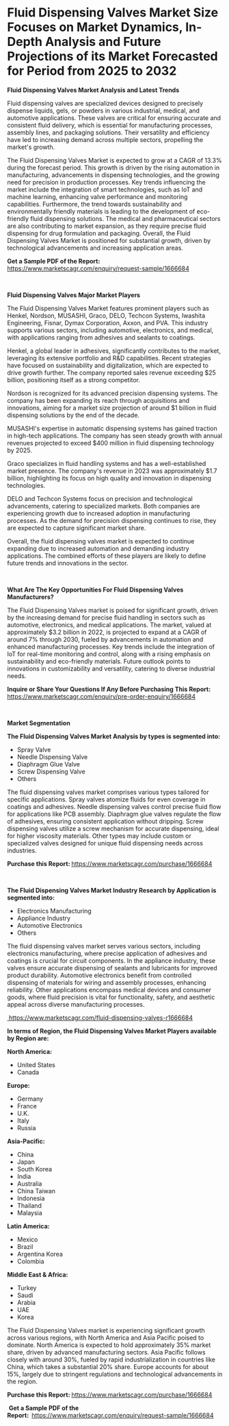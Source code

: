 <p><h1>Fluid Dispensing Valves Market Size Focuses on Market Dynamics, In-Depth Analysis and Future Projections of its Market Forecasted for Period from 2025 to 2032</h1></p><p><strong>Fluid Dispensing Valves Market Analysis and Latest Trends</strong></p>
<p><p>Fluid dispensing valves are specialized devices designed to precisely dispense liquids, gels, or powders in various industrial, medical, and automotive applications. These valves are critical for ensuring accurate and consistent fluid delivery, which is essential for manufacturing processes, assembly lines, and packaging solutions. Their versatility and efficiency have led to increasing demand across multiple sectors, propelling the market's growth.</p><p>The Fluid Dispensing Valves Market is expected to grow at a CAGR of 13.3% during the forecast period. This growth is driven by the rising automation in manufacturing, advancements in dispensing technologies, and the growing need for precision in production processes. Key trends influencing the market include the integration of smart technologies, such as IoT and machine learning, enhancing valve performance and monitoring capabilities. Furthermore, the trend towards sustainability and environmentally friendly materials is leading to the development of eco-friendly fluid dispensing solutions. The medical and pharmaceutical sectors are also contributing to market expansion, as they require precise fluid dispensing for drug formulation and packaging. Overall, the Fluid Dispensing Valves Market is positioned for substantial growth, driven by technological advancements and increasing application areas.</p></p>
<p><strong>Get a Sample PDF of the Report:&nbsp;</strong> <a href="https://www.marketscagr.com/enquiry/request-sample/1666684?utm_campaign=2206&utm_medium=2&utm_source=Github&utm_content=ia&utm_term=16042025&utm_id=fluid-dispensing-valves">https://www.marketscagr.com/enquiry/request-sample/1666684</a></p>
<p>&nbsp;</p>
<p><strong>Fluid Dispensing Valves Major Market Players</strong></p>
<p><p>The Fluid Dispensing Valves Market features prominent players such as Henkel, Nordson, MUSASHI, Graco, DELO, Techcon Systems, Iwashita Engineering, Fisnar, Dymax Corporation, Axxon, and PVA. This industry supports various sectors, including automotive, electronics, and medical, with applications ranging from adhesives and sealants to coatings.</p><p>Henkel, a global leader in adhesives, significantly contributes to the market, leveraging its extensive portfolio and R&D capabilities. Recent strategies have focused on sustainability and digitalization, which are expected to drive growth further. The company reported sales revenue exceeding $25 billion, positioning itself as a strong competitor.</p><p>Nordson is recognized for its advanced precision dispensing systems. The company has been expanding its reach through acquisitions and innovations, aiming for a market size projection of around $1 billion in fluid dispensing solutions by the end of the decade.</p><p>MUSASHI's expertise in automatic dispensing systems has gained traction in high-tech applications. The company has seen steady growth with annual revenues projected to exceed $400 million in fluid dispensing technology by 2025.</p><p>Graco specializes in fluid handling systems and has a well-established market presence. The company's revenue in 2023 was approximately $1.7 billion, highlighting its focus on high quality and innovation in dispensing technologies.</p><p>DELO and Techcon Systems focus on precision and technological advancements, catering to specialized markets. Both companies are experiencing growth due to increased adoption in manufacturing processes. As the demand for precision dispensing continues to rise, they are expected to capture significant market share.</p><p>Overall, the fluid dispensing valves market is expected to continue expanding due to increased automation and demanding industry applications. The combined efforts of these players are likely to define future trends and innovations in the sector.</p></p>
<p>&nbsp;</p>
<p><strong>What Are The Key Opportunities For Fluid Dispensing Valves Manufacturers?</strong></p>
<p><p>The Fluid Dispensing Valves market is poised for significant growth, driven by the increasing demand for precise fluid handling in sectors such as automotive, electronics, and medical applications. The market, valued at approximately $3.2 billion in 2022, is projected to expand at a CAGR of around 7% through 2030, fueled by advancements in automation and enhanced manufacturing processes. Key trends include the integration of IoT for real-time monitoring and control, along with a rising emphasis on sustainability and eco-friendly materials. Future outlook points to innovations in customizability and versatility, catering to diverse industrial needs.</p></p>
<p><strong>Inquire or Share Your Questions If Any Before Purchasing This Report:</strong> <a href="https://www.marketscagr.com/enquiry/pre-order-enquiry/1666684?utm_campaign=2206&utm_medium=2&utm_source=Github&utm_content=ia&utm_term=16042025&utm_id=fluid-dispensing-valves">https://www.marketscagr.com/enquiry/pre-order-enquiry/1666684</a></p>
<p>&nbsp;</p>
<p><strong>Market Segmentation</strong></p>
<p><strong>The Fluid Dispensing Valves Market Analysis by types is segmented into:</strong></p>
<p><ul><li>Spray Valve</li><li>Needle Dispensing Valve</li><li>Diaphragm Glue Valve</li><li>Screw Dispensing Valve</li><li>Others</li></ul></p>
<p><p>The fluid dispensing valves market comprises various types tailored for specific applications. Spray valves atomize fluids for even coverage in coatings and adhesives. Needle dispensing valves control precise fluid flow for applications like PCB assembly. Diaphragm glue valves regulate the flow of adhesives, ensuring consistent application without dripping. Screw dispensing valves utilize a screw mechanism for accurate dispensing, ideal for higher viscosity materials. Other types may include custom or specialized valves designed for unique fluid dispensing needs across industries.</p></p>
<p><strong>Purchase this Report:&nbsp;</strong><a href="https://www.marketscagr.com/purchase/1666684?utm_campaign=2206&utm_medium=2&utm_source=Github&utm_content=ia&utm_term=16042025&utm_id=fluid-dispensing-valves">https://www.marketscagr.com/purchase/1666684</a></p>
<p>&nbsp;</p>
<p><strong>The Fluid Dispensing Valves Market Industry Research by Application is segmented into:</strong></p>
<p><ul><li>Electronics Manufacturing</li><li>Appliance Industry</li><li>Automotive Electronics</li><li>Others</li></ul></p>
<p><p>The fluid dispensing valves market serves various sectors, including electronics manufacturing, where precise application of adhesives and coatings is crucial for circuit components. In the appliance industry, these valves ensure accurate dispensing of sealants and lubricants for improved product durability. Automotive electronics benefit from controlled dispensing of materials for wiring and assembly processes, enhancing reliability. Other applications encompass medical devices and consumer goods, where fluid precision is vital for functionality, safety, and aesthetic appeal across diverse manufacturing processes.</p></p>
<p><a href="https://www.marketscagr.com/fluid-dispensing-valves-r1666684?utm_campaign=2206&utm_medium=2&utm_source=Github&utm_content=ia&utm_term=16042025&utm_id=fluid-dispensing-valves">&nbsp;https://www.marketscagr.com/fluid-dispensing-valves-r1666684</a></p>
<p><strong>In terms of Region, the Fluid Dispensing Valves Market Players available by Region are:</strong></p>
<p>
    <p> <strong> North America: </strong>
        <ul>
            <li>United States</li>
            <li>Canada</li>
        </ul>
        </p> 
    <p> <strong> Europe: </strong>
        <ul>
            <li>Germany</li>
            <li>France</li>
            <li>U.K.</li>
            <li>Italy</li>
            <li>Russia</li>
        </ul>
        </p> 
    <p> <strong> Asia-Pacific: </strong>
        <ul>
            <li>China</li>
            <li>Japan</li>
            <li>South Korea</li>
            <li>India</li>
            <li>Australia</li>
            <li>China Taiwan</li>
            <li>Indonesia</li>
            <li>Thailand</li>
            <li>Malaysia</li>
        </ul>
        </p> 
    <p> <strong> Latin America: </strong>
        <ul>
            <li>Mexico</li>
            <li>Brazil</li>
            <li>Argentina Korea</li>
            <li>Colombia</li>
        </ul>
        </p> 
    <p> <strong> Middle East & Africa: </strong>
        <ul>
            <li>Turkey</li>
            <li>Saudi</li>
            <li>Arabia</li>
            <li>UAE</li>
            <li>Korea</li>
        </ul>
    </p>
    </p>
<p><p>The Fluid Dispensing Valves market is experiencing significant growth across various regions, with North America and Asia Pacific poised to dominate. North America is expected to hold approximately 35% market share, driven by advanced manufacturing sectors. Asia Pacific follows closely with around 30%, fueled by rapid industrialization in countries like China, which takes a substantial 20% share. Europe accounts for about 15%, largely due to stringent regulations and technological advancements in the region.</p></p>
<p><strong>Purchase this Report: </strong><a href="https://www.marketscagr.com/purchase/1666684?utm_campaign=2206&utm_medium=2&utm_source=Github&utm_content=ia&utm_term=16042025&utm_id=fluid-dispensing-valves">https://www.marketscagr.com/purchase/1666684</a></p>
<p>&nbsp;<strong>Get a Sample PDF of the Report:&nbsp;&nbsp;</strong><a href="https://www.marketscagr.com/enquiry/request-sample/1666684?utm_campaign=2206&utm_medium=2&utm_source=Github&utm_content=ia&utm_term=16042025&utm_id=fluid-dispensing-valves">https://www.marketscagr.com/enquiry/request-sample/1666684</a></p>
<p><strong></strong></p>
<p><p></p><p></p><p></p></p>